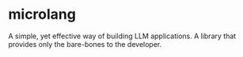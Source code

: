 # microlang
A simple, yet effective way of building LLM applications. A library that provides only the bare-bones to the developer.
